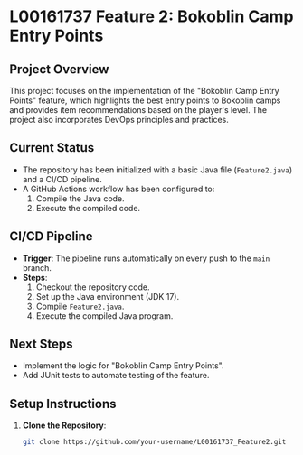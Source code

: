 # L00161737 Feature 2: Bokoblin Camp Entry Points

## Project Overview
This project focuses on the implementation of the "Bokoblin Camp Entry Points" feature, which highlights the best entry points to Bokoblin camps and provides item recommendations based on the player's level. The project also incorporates DevOps principles and practices.

## Current Status
- The repository has been initialized with a basic Java file (`Feature2.java`) and a CI/CD pipeline.
- A GitHub Actions workflow has been configured to:
  1. Compile the Java code.
  2. Execute the compiled code.

## CI/CD Pipeline
- **Trigger**: The pipeline runs automatically on every push to the `main` branch.
- **Steps**:
  1. Checkout the repository code.
  2. Set up the Java environment (JDK 17).
  3. Compile `Feature2.java`.
  4. Execute the compiled Java program.

## Next Steps
- Implement the logic for "Bokoblin Camp Entry Points".
- Add JUnit tests to automate testing of the feature.


## Setup Instructions
1. **Clone the Repository**:
   ```bash  
   git clone https://github.com/your-username/L00161737_Feature2.git
  
